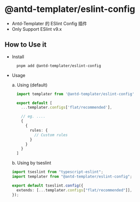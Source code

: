 # @antd-templater/eslint-config

- Antd-Templater 的 ESlint Config 插件
- Only Support ESlint v9.x

## How to Use it

- Install

  ```bash
    pnpm add @antd-templater/eslint-config
  ```

- Usage

  a. Using (default)

  ```typescript
    import templater from '@antd-templater/eslint-config'

    export default [
      ...templater.configs['flat/recommended'],

      // eg. ....
      {
        {
          rules: {
            // Custom rules
          }
        }
      }
    ]
  ```

  b. Using by tseslint

  ```typescript
  import tseslint from "typescript-eslint";
  import templater from "@antd-templater/eslint-config";

  export default tseslint.config({
    extends: [...templater.configs["flat/recommended"]],
  });
  ```
